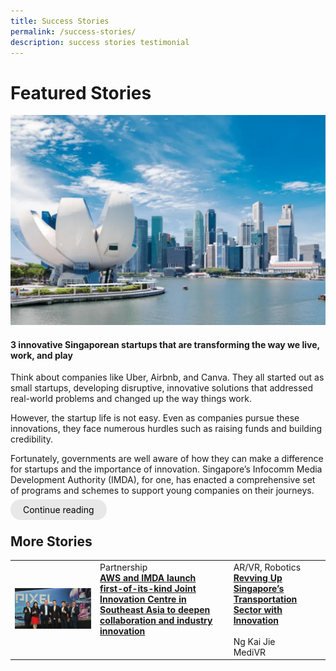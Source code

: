 ```yaml
---
title: Success Stories
permalink: /success-stories/
description: success stories testimonial
---
```

# Featured Stories
![](/images/Success%20stories/PIXEL%20x%20EED%20.jpg)

#### 3 innovative Singaporean startups that are transforming the way we live, work, and play

Think about companies like Uber, Airbnb, and Canva. They all started out as small startups, developing disruptive, innovative solutions that addressed real-world problems and changed up the way things work.

However, the startup life is not easy. Even as companies pursue these innovations, they face numerous hurdles such as raising funds and building credibility. 

Fortunately, governments are well aware of how they can make a difference for startups and the importance of innovation. Singapore’s Infocomm Media Development Authority (IMDA), for one, has enacted a comprehensive set of programs and schemes to support young companies on their journeys.

<a href="https://www.techinasia.com/3-innovative-singaporean-startups-transforming-live-work-play" target="_blank" style="background-color: #E8E8E8; color: black; text-decoration: none; border-radius: 100px; padding-left: 20px; padding-right: 20px; padding-top:8px; padding-bottom:8px">Continue reading</a>


## More Stories

<table>
	<tr>
		<td><img src="/images/Success%20stories/AWS%20JIC.jpg"></td>
		<td>Partnership
			<br><b><a href="https://www.aboutamazon.sg/news/aws/aws-and-imda-launch-first-of-its-kind-joint-innovation-centre-in-southeast-asia-to-deepen-collaboration-and-industry-innovation" target="_blank">AWS and IMDA launch first-of-its-kind Joint Innovation Centre in Southeast Asia to deepen collaboration and industry innovation</a></b>
			<br><br>
			<br>
		</td>
			<td><img src=""></td>
		<td>AR/VR, Robotics
			<br><b><a href="https://www.w3schools.com" target="_blank">Revving Up Singapore’s Transportation Sector with Innovation</a></b>
			<br><br>Ng Kai Jie
			<br> MediVR
		</td>
	</tr>
</table>
